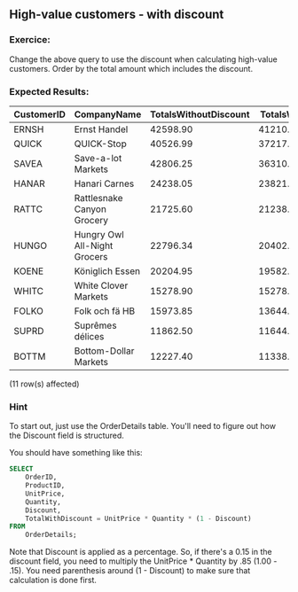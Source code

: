 ## High-value customers - with discount

### Exercice:

Change the above query to use the discount when calculating high-value customers. Order by the total amount which includes the discount.

### Expected Results:

| CustomerID | CompanyName                  | TotalsWithoutDiscount | TotalsWithDiscount   |
|------------|------------------------------|-----------------------|----------------------|
| ERNSH      | Ernst Handel                 | 42598.90              | 41210.6500244141     |
| QUICK      | QUICK-Stop                   | 40526.99              | 37217.3150024414     |
| SAVEA      | Save-a-lot Markets           | 42806.25              | 36310.1097793579     |
| HANAR      | Hanari Carnes                | 24238.05              | 23821.1999893188     |
| RATTC      | Rattlesnake Canyon Grocery   | 21725.60              | 21238.2704410553     |
| HUNGO      | Hungry Owl All-Night Grocers | 22796.34              | 20402.119934082      |
| KOENE      | Königlich Essen              | 20204.95              | 19582.7739868164     |
| WHITC      | White Clover Markets         | 15278.90              | 15278.8999862671     |
| FOLKO      | Folk och fä HB               | 15973.85              | 13644.0674972534     |
| SUPRD      | Suprêmes délices             | 11862.50              | 11644.5999984741     |
| BOTTM      | Bottom-Dollar Markets        | 12227.40              | 11338.5500488281     |

(11 row(s) affected)

### Hint

To start out, just use the OrderDetails table. You'll need to figure out how the Discount field is structured.

You should have something like this:

```sql
SELECT
    OrderID,
    ProductID,
    UnitPrice,
    Quantity,
    Discount,
    TotalWithDiscount = UnitPrice * Quantity * (1 - Discount)
FROM
    OrderDetails;
```
Note that Discount is applied as a percentage. So, if there's a 0.15 in the discount field, you need to multiply the UnitPrice * Quantity by .85 (1.00 - .15). You need parenthesis around (1 - Discount) to make sure that calculation is done first.